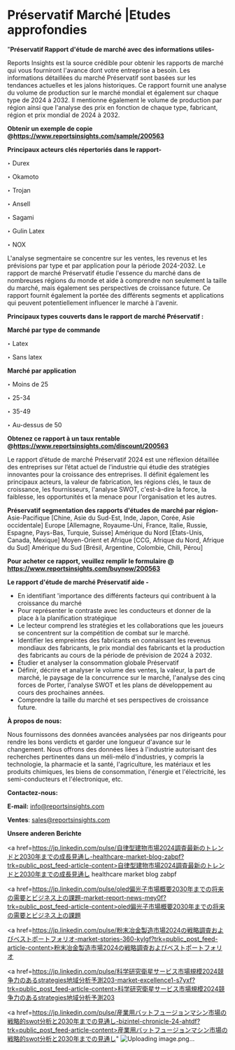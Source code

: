 # Préservatif Marché |Etudes approfondies

"<strong>Préservatif Rapport d'étude de marché avec des informations utiles-</strong>

Reports Insights est la source crédible pour obtenir les rapports de marché qui vous fourniront l'avance dont votre entreprise a besoin. Les informations détaillées du marché Préservatif sont basées sur les tendances actuelles et les jalons historiques. Ce rapport fournit une analyse du volume de production sur le marché mondial et également sur chaque type de 2024 à 2032. Il mentionne également le volume de production par région ainsi que l'analyse des prix en fonction de chaque type, fabricant, région et prix mondial de 2024 à 2032.

<strong><b>Obtenir un exemple de copie @</b></strong><a href=https://www.reportsinsights.com/sample/200563><strong><b>https://www.reportsinsights.com/sample/200563</b></strong></a>

<b>Principaux acteurs clés répertoriés dans le rapport-</b>

<b> </b>‣ Durex

‣ Okamoto

‣ Trojan

‣ Ansell

‣ Sagami

‣ Gulin Latex

‣ NOX

L'analyse segmentaire se concentre sur les ventes, les revenus et les prévisions par type et par application pour la période 2024-2032. Le rapport de marché Préservatif étudie l'essence du marché dans de nombreuses régions du monde et aide à comprendre non seulement la taille du marché, mais également ses perspectives de croissance future. Ce rapport fournit également la portée des différents segments et applications qui peuvent potentiellement influencer le marché à l'avenir.

<strong>Principaux types couverts dans le rapport de marché Préservatif :</strong>

<strong>Marché par type de commande</strong>

‣ Latex

‣ Sans latex

<strong>Marché par application</strong>

‣ Moins de 25

‣ 25-34

‣ 35-49

‣ Au-dessus de 50

<strong><b>Obtenez ce rapport à un taux rentable @</b></strong><a href=https://www.reportsinsights.com/discount/200563><strong><b>https://www.reportsinsights.com/discount/200563</b></strong></a>

Le rapport d’étude de marché Préservatif 2024 est une réflexion détaillée des entreprises sur l’état actuel de l’industrie qui étudie des stratégies innovantes pour la croissance des entreprises. Il définit également les principaux acteurs, la valeur de fabrication, les régions clés, le taux de croissance, les fournisseurs, l'analyse SWOT, c'est-à-dire la force, la faiblesse, les opportunités et la menace pour l'organisation et les autres.

<strong>Préservatif segmentation des rapports d'études de marché par région-</strong>
Asie-Pacifique [Chine, Asie du Sud-Est, Inde, Japon, Corée, Asie occidentale]
Europe [Allemagne, Royaume-Uni, France, Italie, Russie, Espagne, Pays-Bas, Turquie, Suisse]
Amérique du Nord [États-Unis, Canada, Mexique]
Moyen-Orient et Afrique [CCG, Afrique du Nord, Afrique du Sud]
Amérique du Sud [Brésil, Argentine, Colombie, Chili, Pérou]

<strong>Pour acheter ce rapport, veuillez remplir le formulaire @   <a href=https://www.reportsinsights.com/buynow/200563>https://www.reportsinsights.com/buynow/200563</a></strong>

<strong>Le rapport d'étude de marché Préservatif aide -</strong>
<ul>
  <li>En identifiant 'importance des différents facteurs qui contribuent à la croissance du marché</li>
  <li>Pour représenter le contraste avec les conducteurs et donner de la place à la planification stratégique</li>
  <li>Le lecteur comprend les stratégies et les collaborations que les joueurs se concentrent sur la compétition de combat sur le marché.</li>
  <li>Identifier les empreintes des fabricants en connaissant les revenus mondiaux des fabricants, le prix mondial des fabricants et la production des fabricants au cours de la période de prévision de 2024 à 2032.</li>
  <li>Étudier et analyser la consommation globale Préservatif</li>
  <li>Définir, décrire et analyser le volume des ventes, la valeur, la part de marché, le paysage de la concurrence sur le marché, l'analyse des cinq forces de Porter, l'analyse SWOT et les plans de développement au cours des prochaines années.</li>
  <li>Comprendre la taille du marché et ses perspectives de croissance future.</li>
</ul>
<strong>À propos de nous:</strong>

Nous fournissons des données avancées analysées par nos dirigeants pour rendre les bons verdicts et garder une longueur d'avance sur le changement. Nous offrons des données liées à l'industrie autorisant des recherches pertinentes dans un méli-mélo d'industries, y compris la technologie, la pharmacie et la santé, l'agriculture, les matériaux et les produits chimiques, les biens de consommation, l'énergie et l'électricité, les semi-conducteurs et l'électronique, etc.

<strong>Contactez-nous:</strong>

<strong>E-mail:</strong> <a href=mailto:info@reportsinsights.com>info@reportsinsights.com</a>

<strong>Ventes</strong>: <a href=mailto:sales@reportsinsights.com>sales@reportsinsights.com</a>

<strong>Unsere anderen Berichte</strong>

<a href=https://jp.linkedin.com/pulse/自律型建物市場2024調査最新のトレンドと2030年までの成長見通し-healthcare-market-blog-zabpf?trk=public_post_feed-article-content>自律型建物市場2024調査最新のトレンドと2030年までの成長見通し healthcare market blog zabpf</a>

<a href=https://jp.linkedin.com/pulse/oled偏光子市場概要2030年までの将来の需要とビジネス上の課題-market-report-news-mey0f?trk=public_post_feed-article-content>oled偏光子市場概要2030年までの将来の需要とビジネス上の課題</a>

<a href=https://jp.linkedin.com/pulse/粉末冶金製造市場2024の戦略調査およびベストポートフォリオ-market-stories-360-kylgf?trk=public_post_feed-article-content>粉末冶金製造市場2024の戦略調査およびベストポートフォリオ</a>

<a href=https://jp.linkedin.com/pulse/科学研究衛星サービス市場規模2024競争力のあるstrategies地域分析予測203-market-excellence1-s7yxf?trk=public_post_feed-article-content>科学研究衛星サービス市場規模2024競争力のあるstrategies地域分析予測203</a>

<a href=https://jp.linkedin.com/pulse/産業用バットフュージョンマシン市場の戦略的swot分析と2030年までの見通し-bizintel-chronicle-24-ahtdf?trk=public_post_feed-article-content>産業用バットフュージョンマシン市場の戦略的swot分析と2030年までの見通し</a>"
![Uploading image.png…]()
